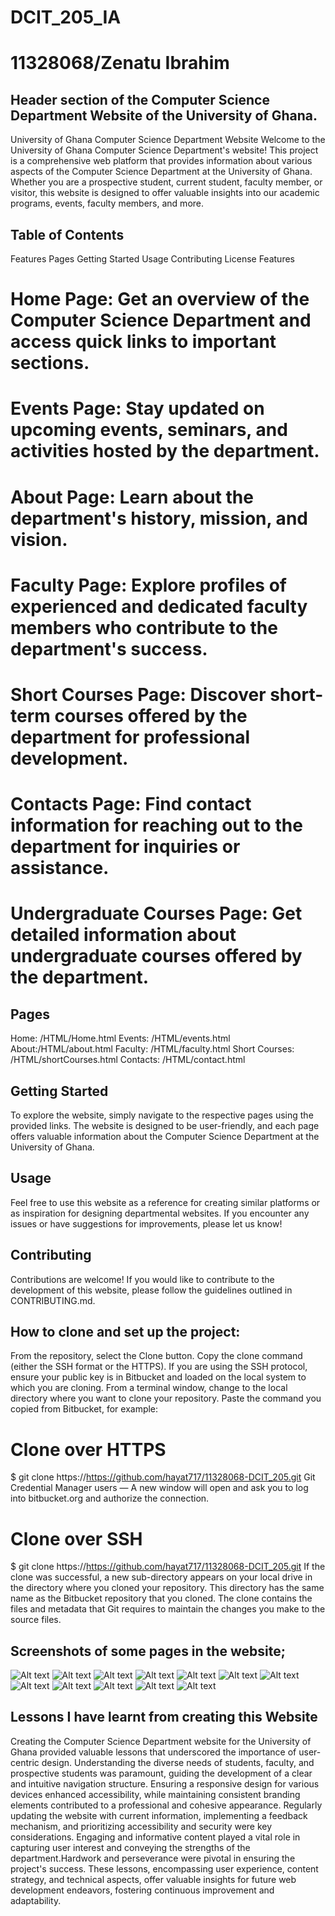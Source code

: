 # DCIT_205_IA

# 11328068/Zenatu Ibrahim

## Header section of the  Computer Science Department Website of the University of Ghana.
University of Ghana Computer Science Department Website
Welcome to the University of Ghana Computer Science Department's website! This project is a comprehensive web platform that provides information about various aspects of the Computer Science Department at the University of Ghana. Whether you are a prospective student, current student, faculty member, or visitor, this website is designed to offer valuable insights into our academic programs, events, faculty members, and more.

## Table of Contents
Features
Pages
Getting Started
Usage
Contributing
License
Features
# Home Page: Get an overview of the Computer Science Department and access quick links to important sections.

# Events Page: Stay updated on upcoming events, seminars, and activities hosted by the department.

# About Page: Learn about the department's history, mission, and vision.

# Faculty Page: Explore profiles of experienced and dedicated faculty members who contribute to the department's success.

# Short Courses Page: Discover short-term courses offered by the department for professional development.

# Contacts Page: Find contact information for reaching out to the department for inquiries or assistance.

# Undergraduate Courses Page: Get detailed information about undergraduate courses offered by the department.

## Pages
Home: /HTML/Home.html
Events: /HTML/events.html
About:/HTML/about.html
Faculty: /HTML/faculty.html
Short Courses: /HTML/shortCourses.html
Contacts: /HTML/contact.html

## Getting Started
To explore the website, simply navigate to the respective pages using the provided links. The website is designed to be user-friendly, and each page offers valuable information about the Computer Science Department at the University of Ghana.

## Usage
Feel free to use this website as a reference for creating similar platforms or as inspiration for designing departmental websites. If you encounter any issues or have suggestions for improvements, please let us know!

## Contributing
Contributions are welcome! If you would like to contribute to the development of this website, please follow the guidelines outlined in CONTRIBUTING.md.

## How to clone and set up the project:

From the repository, select the Clone button.
Copy the clone command (either the SSH format or the HTTPS).
If you are using the SSH protocol, ensure your public key is in Bitbucket and loaded on the local system to which you are cloning.
From a terminal window, change to the local directory where you want to clone your repository.
Paste the command you copied from Bitbucket, for example:

# Clone over HTTPS

$ git clone https://https://github.com/hayat717/11328068-DCIT_205.git
Git Credential Manager users — A new window will open and ask you to log into bitbucket.org and authorize the connection.

# Clone over SSH

$ git clone https://https://github.com/hayat717/11328068-DCIT_205.git
If the clone was successful, a new sub-directory appears on your local drive in the directory where you cloned your repository. This directory has the same name as the Bitbucket repository that you cloned. The clone contains the files and metadata that Git requires to maintain the changes you make to the source files.

## Screenshots of some pages in the website;
![Alt text](<Screenshot (5).png>) ![Alt text](<Screenshot (6).png>) ![Alt text](<Screenshot (7).png>) ![Alt text](<Screenshot (8).png>) ![Alt text](<Screenshot (9).png>) ![Alt text](<Screenshot (10).png>) ![Alt text](<Screenshot (11).png>) ![Alt text](<Screenshot (12).png>) ![Alt text](<Screenshot (13).png>) ![Alt text](<Screenshot (14).png>) ![Alt text](<Screenshot (15).png>) ![Alt text](<Screenshot (16).png>)

## Lessons I have learnt from creating this Website
Creating the Computer Science Department website for the University of Ghana provided valuable lessons that underscored the importance of user-centric design. Understanding the diverse needs of students, faculty, and prospective students was paramount, guiding the development of a clear and intuitive navigation structure. Ensuring a responsive design for various devices enhanced accessibility, while maintaining consistent branding elements contributed to a professional and cohesive appearance. Regularly updating the website with current information, implementing a feedback mechanism, and prioritizing accessibility and security were key considerations. Engaging and informative content played a vital role in capturing user interest and conveying the strengths of the department.Hardwork and perseverance  were pivotal in ensuring the project's success. These lessons, encompassing user experience, content strategy, and technical aspects, offer valuable insights for future web development endeavors, fostering continuous improvement and adaptability.




